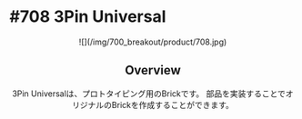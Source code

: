 # #708 3Pin Universal

<center>![](/img/700_breakout/product/708.jpg)
<!--COLORME-->

## Overview
3Pin Universalは、プロトタイピング用のBrickです。
部品を実装することでオリジナルのBrickを作成することができます。

